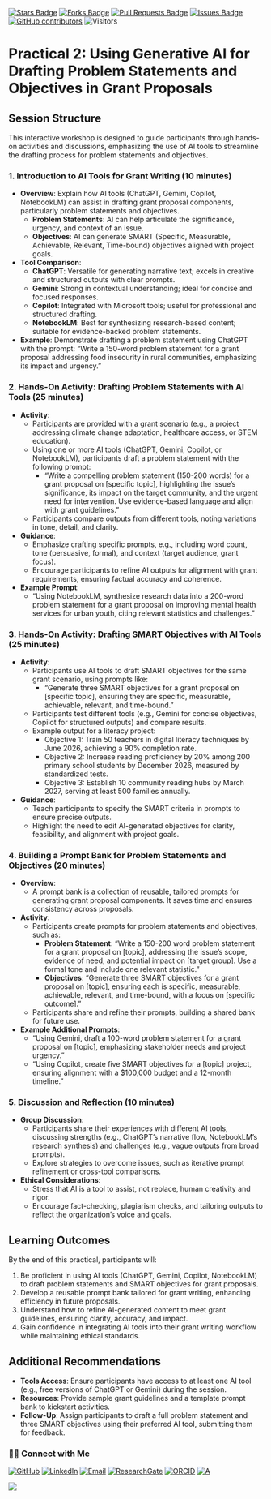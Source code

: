 <a href="https://github.com/drshahizan/short-course/stargazers"><img src="https://img.shields.io/github/stars/drshahizan/short-course" alt="Stars Badge"/></a>
<a href="https://github.com/drshahizan/short-course/network/members"><img src="https://img.shields.io/github/forks/drshahizan/short-course" alt="Forks Badge"/></a>
<a href="https://github.com/drshahizan/short-course/pulls"><img src="https://img.shields.io/github/issues-pr/drshahizan/short-course" alt="Pull Requests Badge"/></a>
<a href="https://github.com/drshahizan/short-course"><img src="https://img.shields.io/github/issues/drshahizan/short-course" alt="Issues Badge"/></a>
<a href="https://github.com/drshahizan/short-course/graphs/contributors"><img alt="GitHub contributors" src="https://img.shields.io/github/contributors/drshahizan/short-course?color=2b9348"></a>
![Visitors](https://api.visitorbadge.io/api/visitors?path=https%3A%2F%2Fgithub.com%2Fdrshahizan%2Fshort-course&labelColor=%23d9e3f0&countColor=%23697689&style=flat)

# Practical 2: Using Generative AI for Drafting Problem Statements and Objectives in Grant Proposals

## Session Structure
This interactive workshop is designed to guide participants through hands-on activities and discussions, emphasizing the use of AI tools to streamline the drafting process for problem statements and objectives.

### 1. Introduction to AI Tools for Grant Writing (10 minutes)
- **Overview**: Explain how AI tools (ChatGPT, Gemini, Copilot, NotebookLM) can assist in drafting grant proposal components, particularly problem statements and objectives.
  - **Problem Statements**: AI can help articulate the significance, urgency, and context of an issue.
  - **Objectives**: AI can generate SMART (Specific, Measurable, Achievable, Relevant, Time-bound) objectives aligned with project goals.
- **Tool Comparison**:
  - **ChatGPT**: Versatile for generating narrative text; excels in creative and structured outputs with clear prompts.
  - **Gemini**: Strong in contextual understanding; ideal for concise and focused responses.
  - **Copilot**: Integrated with Microsoft tools; useful for professional and structured drafting.
  - **NotebookLM**: Best for synthesizing research-based content; suitable for evidence-backed problem statements.
- **Example**: Demonstrate drafting a problem statement using ChatGPT with the prompt: “Write a 150-word problem statement for a grant proposal addressing food insecurity in rural communities, emphasizing its impact and urgency.”

### 2. Hands-On Activity: Drafting Problem Statements with AI Tools (25 minutes)
- **Activity**:
  - Participants are provided with a grant scenario (e.g., a project addressing climate change adaptation, healthcare access, or STEM education).
  - Using one or more AI tools (ChatGPT, Gemini, Copilot, or NotebookLM), participants draft a problem statement with the following prompt:
    - “Write a compelling problem statement (150-200 words) for a grant proposal on [specific topic], highlighting the issue’s significance, its impact on the target community, and the urgent need for intervention. Use evidence-based language and align with grant guidelines.”
  - Participants compare outputs from different tools, noting variations in tone, detail, and clarity.
- **Guidance**:
  - Emphasize crafting specific prompts, e.g., including word count, tone (persuasive, formal), and context (target audience, grant focus).
  - Encourage participants to refine AI outputs for alignment with grant requirements, ensuring factual accuracy and coherence.
- **Example Prompt**:
  - “Using NotebookLM, synthesize research data into a 200-word problem statement for a grant proposal on improving mental health services for urban youth, citing relevant statistics and challenges.”

### 3. Hands-On Activity: Drafting SMART Objectives with AI Tools (25 minutes)
- **Activity**:
  - Participants use AI tools to draft SMART objectives for the same grant scenario, using prompts like:
    - “Generate three SMART objectives for a grant proposal on [specific topic], ensuring they are specific, measurable, achievable, relevant, and time-bound.”
  - Participants test different tools (e.g., Gemini for concise objectives, Copilot for structured outputs) and compare results.
  - Example output for a literacy project:
    - Objective 1: Train 50 teachers in digital literacy techniques by June 2026, achieving a 90% completion rate.
    - Objective 2: Increase reading proficiency by 20% among 200 primary school students by December 2026, measured by standardized tests.
    - Objective 3: Establish 10 community reading hubs by March 2027, serving at least 500 families annually.
- **Guidance**:
  - Teach participants to specify the SMART criteria in prompts to ensure precise outputs.
  - Highlight the need to edit AI-generated objectives for clarity, feasibility, and alignment with project goals.

### 4. Building a Prompt Bank for Problem Statements and Objectives (20 minutes)
- **Overview**:
  - A prompt bank is a collection of reusable, tailored prompts for generating grant proposal components. It saves time and ensures consistency across proposals.
- **Activity**:
  - Participants create prompts for problem statements and objectives, such as:
    - **Problem Statement**: “Write a 150-200 word problem statement for a grant proposal on [topic], addressing the issue’s scope, evidence of need, and potential impact on [target group]. Use a formal tone and include one relevant statistic.”
    - **Objectives**: “Generate three SMART objectives for a grant proposal on [topic], ensuring each is specific, measurable, achievable, relevant, and time-bound, with a focus on [specific outcome].”
  - Participants share and refine their prompts, building a shared bank for future use.
- **Example Additional Prompts**:
  - “Using Gemini, draft a 100-word problem statement for a grant proposal on [topic], emphasizing stakeholder needs and project urgency.”
  - “Using Copilot, create five SMART objectives for a [topic] project, ensuring alignment with a $100,000 budget and a 12-month timeline.”

### 5. Discussion and Reflection (10 minutes)
- **Group Discussion**:
  - Participants share their experiences with different AI tools, discussing strengths (e.g., ChatGPT’s narrative flow, NotebookLM’s research synthesis) and challenges (e.g., vague outputs from broad prompts).
  - Explore strategies to overcome issues, such as iterative prompt refinement or cross-tool comparisons.
- **Ethical Considerations**:
  - Stress that AI is a tool to assist, not replace, human creativity and rigor.
  - Encourage fact-checking, plagiarism checks, and tailoring outputs to reflect the organization’s voice and goals.

## Learning Outcomes
By the end of this practical, participants will:
1. Be proficient in using AI tools (ChatGPT, Gemini, Copilot, NotebookLM) to draft problem statements and SMART objectives for grant proposals.
2. Develop a reusable prompt bank tailored for grant writing, enhancing efficiency in future proposals.
3. Understand how to refine AI-generated content to meet grant guidelines, ensuring clarity, accuracy, and impact.
4. Gain confidence in integrating AI tools into their grant writing workflow while maintaining ethical standards.

## Additional Recommendations
- **Tools Access**: Ensure participants have access to at least one AI tool (e.g., free versions of ChatGPT or Gemini) during the session.
- **Resources**: Provide sample grant guidelines and a template prompt bank to kickstart activities.
- **Follow-Up**: Assign participants to draft a full problem statement and three SMART objectives using their preferred AI tool, submitting them for feedback.
  
### 🙌🏻 Connect with Me
<p align="left">
    <a href="https://github.com/drshahizan" target="_blank"><img alt="GitHub" src="https://img.shields.io/badge/-@drshahizan-181717?style=flat-square&logo=GitHub&logoColor=white"></a>
    <a href="https://www.linkedin.com/in/drshahizan" target="_blank"><img alt="LinkedIn" src="https://img.shields.io/badge/-drshahizan-blue?style=flat-square&logo=Linkedin&logoColor=white&link=https://www.linkedin.com/in/drshahizan/"></a>
    <a href="mailto:shahizan@utm.my" target="_blank"><img alt="Email" src="https://img.shields.io/badge/-shahizan@utm.my-c14438?style=flat-square&logo=Gmail&logoColor=white&link=mailto:shahizan@utm.my.com"></a>
    <a href="https://www.researchgate.net/profile/Mohd-Othman-28" target="_blank"><img alt="ResearchGate" src="https://img.shields.io/badge/-ResearchGate-00CCBB?style=flat-square&logo=ResearchGate&logoColor=white"></a>
    <a href="https://orcid.org/0000-0003-4261-1873" target="_blank"><img alt="ORCID" src="https://img.shields.io/badge/-ORCID-A6CE39?style=flat-square&logo=ORCID&logoColor=white"></a> 
 <a href="https://visitorbadge.io/status?path=https%3A%2F%2Fgithub.com%2Fdrshahizan" target="_blank"><img alt="A" src="https://api.visitorbadge.io/api/visitors?path=https%3A%2F%2Fgithub.com%2Fdrshahizan&labelColor=%23697689&countColor=%23555555&style=plastic"></a>
 
![](https://hit.yhype.me/github/profile?user_id=81284918)
</p>

